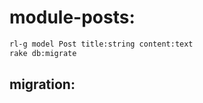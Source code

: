 # module-posts:
```bash
rl-g model Post title:string content:text
rake db:migrate
```

## migration: